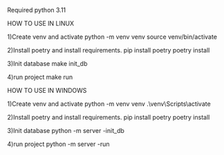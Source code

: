 Required python 3.11

HOW TO USE IN LINUX

1)Create venv and activate
python -m venv venv
source venv/bin/activate

2)Install poetry and install requirements.
pip install poetry
poetry install

3)Init database
make init_db

4)run project
make run

HOW TO USE IN WINDOWS

1)Create venv and activate
python -m venv venv
.\venv\Scripts\activate

2)Install poetry and install requirements.
pip install poetry
poetry install

3)Init database
python -m server -init_db

4)run project
python -m server -run
